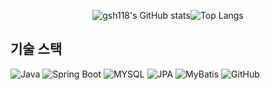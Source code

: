 <div align="center">
<!-- ![gsh118's GitHub stats](https://github-readme-stats-sigma-five.vercel.app/api?username=gsh118&show_icons=true&theme=gruvbox) -->

![gsh118's GitHub stats](https://github-readme-stats.vercel.app/api?username=gsh118&show_icons=true&theme=radical)![Top Langs](https://github-readme-stats-sigma-five.vercel.app/api/top-langs/?username=gsh118&layout=compact&theme=graywhite)

</div>

## 기술 스택

![Java](https://img.shields.io/badge/Java-%23ED8B00.svg?style=for-the-badge&logo=openjdk&logoColor=fff)
![Spring Boot](https://img.shields.io/badge/Spring%20Boot-6DB33F?style=for-the-badge&logo=springBoot&logoColor=fff)
![MYSQL](https://img.shields.io/badge/mysql-4479A1?style=for-the-badge&logo=mysql&logoColor=white)
![JPA](https://img.shields.io/badge/Spring_data_jpa-6DB33F?style=for-the-badge&logo=SpringSecurity&logoColor=white)
![MyBatis](https://img.shields.io/badge/mybatis-000000?style=for-the-badge&logoColor=white)
![GitHub](https://img.shields.io/badge/github-181717?style=for-the-badge&logo=github&logoColor=white)
